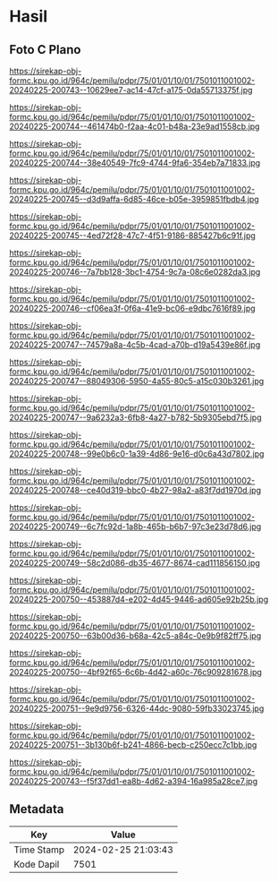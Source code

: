 # Hasil

## Foto C Plano

https://sirekap-obj-formc.kpu.go.id/964c/pemilu/pdpr/75/01/01/10/01/7501011001002-20240225-200743--10629ee7-ac14-47cf-a175-0da55713375f.jpg

https://sirekap-obj-formc.kpu.go.id/964c/pemilu/pdpr/75/01/01/10/01/7501011001002-20240225-200744--461474b0-f2aa-4c01-b48a-23e9ad1558cb.jpg

https://sirekap-obj-formc.kpu.go.id/964c/pemilu/pdpr/75/01/01/10/01/7501011001002-20240225-200744--38e40549-7fc9-4744-9fa6-354eb7a71833.jpg

https://sirekap-obj-formc.kpu.go.id/964c/pemilu/pdpr/75/01/01/10/01/7501011001002-20240225-200745--d3d9affa-6d85-46ce-b05e-3959851fbdb4.jpg

https://sirekap-obj-formc.kpu.go.id/964c/pemilu/pdpr/75/01/01/10/01/7501011001002-20240225-200745--4ed72f28-47c7-4f51-9186-885427b6c91f.jpg

https://sirekap-obj-formc.kpu.go.id/964c/pemilu/pdpr/75/01/01/10/01/7501011001002-20240225-200746--7a7bb128-3bc1-4754-9c7a-08c6e0282da3.jpg

https://sirekap-obj-formc.kpu.go.id/964c/pemilu/pdpr/75/01/01/10/01/7501011001002-20240225-200746--cf06ea3f-0f6a-41e9-bc06-e9dbc7616f89.jpg

https://sirekap-obj-formc.kpu.go.id/964c/pemilu/pdpr/75/01/01/10/01/7501011001002-20240225-200747--74579a8a-4c5b-4cad-a70b-d19a5439e86f.jpg

https://sirekap-obj-formc.kpu.go.id/964c/pemilu/pdpr/75/01/01/10/01/7501011001002-20240225-200747--88049306-5950-4a55-80c5-a15c030b3261.jpg

https://sirekap-obj-formc.kpu.go.id/964c/pemilu/pdpr/75/01/01/10/01/7501011001002-20240225-200747--9a6232a3-6fb8-4a27-b782-5b9305ebd7f5.jpg

https://sirekap-obj-formc.kpu.go.id/964c/pemilu/pdpr/75/01/01/10/01/7501011001002-20240225-200748--99e0b6c0-1a39-4d86-9e16-d0c6a43d7802.jpg

https://sirekap-obj-formc.kpu.go.id/964c/pemilu/pdpr/75/01/01/10/01/7501011001002-20240225-200748--ce40d319-bbc0-4b27-98a2-a83f7dd1970d.jpg

https://sirekap-obj-formc.kpu.go.id/964c/pemilu/pdpr/75/01/01/10/01/7501011001002-20240225-200749--6c7fc92d-1a8b-465b-b6b7-97c3e23d78d6.jpg

https://sirekap-obj-formc.kpu.go.id/964c/pemilu/pdpr/75/01/01/10/01/7501011001002-20240225-200749--58c2d086-db35-4677-8674-cad111856150.jpg

https://sirekap-obj-formc.kpu.go.id/964c/pemilu/pdpr/75/01/01/10/01/7501011001002-20240225-200750--453887d4-e202-4d45-9446-ad605e92b25b.jpg

https://sirekap-obj-formc.kpu.go.id/964c/pemilu/pdpr/75/01/01/10/01/7501011001002-20240225-200750--63b00d36-b68a-42c5-a84c-0e9b9f82ff75.jpg

https://sirekap-obj-formc.kpu.go.id/964c/pemilu/pdpr/75/01/01/10/01/7501011001002-20240225-200750--4bf92f65-6c6b-4d42-a60c-76c909281678.jpg

https://sirekap-obj-formc.kpu.go.id/964c/pemilu/pdpr/75/01/01/10/01/7501011001002-20240225-200751--9e9d9756-6326-44dc-9080-59fb33023745.jpg

https://sirekap-obj-formc.kpu.go.id/964c/pemilu/pdpr/75/01/01/10/01/7501011001002-20240225-200751--3b130b6f-b241-4866-becb-c250ecc7c1bb.jpg

https://sirekap-obj-formc.kpu.go.id/964c/pemilu/pdpr/75/01/01/10/01/7501011001002-20240225-200743--f5f37dd1-ea8b-4d62-a394-16a985a28ce7.jpg


## Metadata

| Key        | Value               |
| ---------- | ------------------- |
| Time Stamp | 2024-02-25 21:03:43 |
| Kode Dapil | 7501                |



